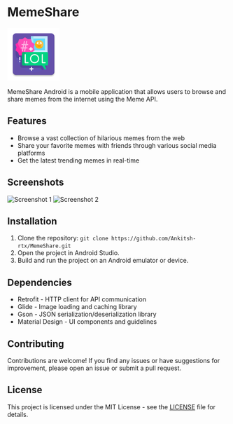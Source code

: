 # MemeShare

<img src="https://github.com/Ankitsh-rtx/MemeShare/blob/master/app/src/main/res/mipmap-xxxhdpi/ic_launcher.png" alt="MemeShare" width="120"/>

MemeShare Android is a mobile application that allows users to browse and share memes from the internet using the Meme API.

## Features

- Browse a vast collection of hilarious memes from the web
- Share your favorite memes with friends through various social media platforms
- Get the latest trending memes in real-time

## Screenshots

<img src="https://your-project-url.com/images/screenshot_1.png" alt="Screenshot 1" width="250"/>
<img src="https://your-project-url.com/images/screenshot_1.png" alt="Screenshot 2" width="250"/>

## Installation

1. Clone the repository: `git clone https://github.com/Ankitsh-rtx/MemeShare.git`
2. Open the project in Android Studio.
3. Build and run the project on an Android emulator or device.


## Dependencies

- Retrofit - HTTP client for API communication
- Glide - Image loading and caching library
- Gson - JSON serialization/deserialization library
- Material Design - UI components and guidelines

## Contributing

Contributions are welcome! If you find any issues or have suggestions for improvement, please open an issue or submit a pull request.

## License

This project is licensed under the MIT License - see the [LICENSE](LICENSE) file for details.

